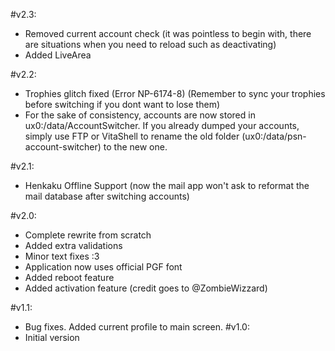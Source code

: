 #v2.3:
* Removed current account check (it was pointless to begin with, there are situations when you need to reload such as deactivating)
* Added LiveArea

#v2.2:
* Trophies glitch fixed (Error NP-6174-8) (Remember to sync your trophies before switching if you dont want to lose them)
* For the sake of consistency, accounts are now stored in ux0:/data/AccountSwitcher. If you already dumped your accounts, simply use FTP or VitaShell to rename the old folder (ux0:/data/psn-account-switcher) to the new one.

#v2.1:
* Henkaku Offline Support (now the mail app won't ask to reformat the mail database after switching accounts)

#v2.0:
* Complete rewrite from scratch
* Added extra validations
* Minor text fixes :3
* Application now uses official PGF font
* Added reboot feature
* Added activation feature (credit goes to @ZombieWizzard)

#v1.1:
* Bug fixes. Added current profile to main screen.
#v1.0: 
* Initial version
